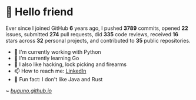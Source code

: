 # 🤖 Hello friend

Ever since I joined GitHub **6** years ago, I pushed **3789** commits, opened **22** issues, submitted **274** pull requests, did **335** code reviews, received **16** stars across **32** personal projects, and contributed to **35** public repositories.

- 🐍 I'm currently working with Python
- 🌱 I’m currently learning Go
- 🔭 I also like hacking, lock picking and firearms
- 📫 How to reach me: [LinkedIn](https://www.linkedin.com/in/brunodesouzabezerra/)
- 🤡 Fun fact: I don't like Java and Rust

**~** [_buguno.github.io_](https://buguno.github.io/)

